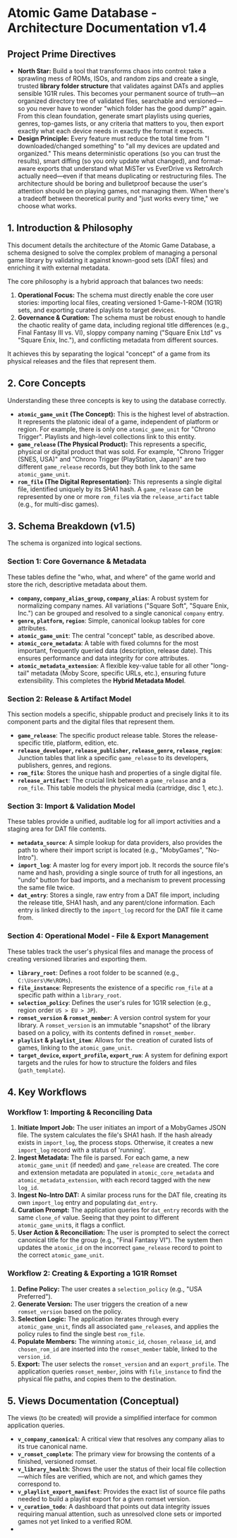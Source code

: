 # **Atomic Game Database \- Architecture Documentation v1.4**

## **Project Prime Directives**

* **North Star:** Build a tool that transforms chaos into control: take a sprawling mess of ROMs, ISOs, and random zips and create a single, trusted **library folder structure** that validates against DATs and applies sensible 1G1R rules. This becomes your permanent source of truth—an organized directory tree of validated files, searchable and versioned—so you never have to wonder "which folder has the good dump?" again. From this clean foundation, generate smart playlists using queries, genres, top-games lists, or any criteria that matters to you, then export exactly what each device needs in exactly the format it expects.  
* **Design Principle:** Every feature must reduce the total time from "I downloaded/changed something" to "all my devices are updated and organized." This means deterministic operations (so you can trust the results), smart diffing (so you only update what changed), and format-aware exports that understand what MiSTer vs EverDrive vs RetroArch actually need—even if that means duplicating or restructuring files. The architecture should be boring and bulletproof because the user's attention should be on playing games, not managing them. When there's a tradeoff between theoretical purity and "just works every time," we choose what works.

## **1\. Introduction & Philosophy**

This document details the architecture of the Atomic Game Database, a schema designed to solve the complex problem of managing a personal game library by validating it against known-good sets (DAT files) and enriching it with external metadata.

The core philosophy is a hybrid approach that balances two needs:

1. **Operational Focus:** The schema must directly enable the core user stories: importing local files, creating versioned 1-Game-1-ROM (1G1R) sets, and exporting curated playlists to target devices.  
2. **Governance & Curation:** The schema must be robust enough to handle the chaotic reality of game data, including regional title differences (e.g., Final Fantasy III vs. VI), sloppy company naming ("Square Enix Ltd" vs "Square Enix, Inc."), and conflicting metadata from different sources.

It achieves this by separating the logical "concept" of a game from its physical releases and the files that represent them.

## **2\. Core Concepts**

Understanding these three concepts is key to using the database correctly.

* **`atomic_game_unit` (The Concept):** This is the highest level of abstraction. It represents the platonic ideal of a game, independent of platform or region. For example, there is only one `atomic_game_unit` for "Chrono Trigger". Playlists and high-level collections link to this entity.  
* **`game_release` (The Physical Product):** This represents a specific, physical or digital product that was sold. For example, "Chrono Trigger (SNES, USA)" and "Chrono Trigger (PlayStation, Japan)" are two different `game_release` records, but they both link to the same `atomic_game_unit`.  
* **`rom_file` (The Digital Representation):** This represents a single digital file, identified uniquely by its SHA1 hash. A `game_release` can be represented by one or more `rom_file`s via the `release_artifact` table (e.g., for multi-disc games).

## **3\. Schema Breakdown (v1.5)**

The schema is organized into logical sections.

### **Section 1: Core Governance & Metadata**

These tables define the "who, what, and where" of the game world and store the rich, descriptive metadata about them.

* **`company`, `company_alias_group`, `company_alias`**: A robust system for normalizing company names. All variations ("Square Soft", "Square Enix, Inc.") can be grouped and resolved to a single canonical `company` entry.  
* **`genre`, `platform`, `region`**: Simple, canonical lookup tables for core attributes.  
* **`atomic_game_unit`**: The central "concept" table, as described above.  
* **`atomic_core_metadata`**: A table with fixed columns for the most important, frequently queried data (description, release date). This ensures performance and data integrity for core attributes.  
* **`atomic_metadata_extension`**: A flexible key-value table for all other "long-tail" metadata (Moby Score, specific URLs, etc.), ensuring future extensibility. This completes the **Hybrid Metadata Model**.

### **Section 2: Release & Artifact Model**

This section models a specific, shippable product and precisely links it to its component parts and the digital files that represent them.

* **`game_release`**: The specific product release table. Stores the release-specific title, platform, edition, etc.  
* **`release_developer`, `release_publisher`, `release_genre`, `release_region`**: Junction tables that link a specific `game_release` to its developers, publishers, genres, and regions.  
* **`rom_file`**: Stores the unique hash and properties of a single digital file.  
* **`release_artifact`**: The crucial link between a `game_release` and a `rom_file`. This table models the physical media (cartridge, disc 1, etc.).

### **Section 3: Import & Validation Model**

These tables provide a unified, auditable log for all import activities and a staging area for DAT file contents.

* **`metadata_source`**: A simple lookup for data providers, also provides the path to where their import script is located (e.g., "MobyGames", "No-Intro").  
* **`import_log`**: A master log for every import job. It records the source file's name and hash, providing a single source of truth for all ingestions, an "undo" button for bad imports, and a mechanism to prevent processing the same file twice.  
* **`dat_entry`**: Stores a single, raw entry from a DAT file import, including the release title, SHA1 hash, and any parent/clone information. Each entry is linked directly to the `import_log` record for the DAT file it came from.

### **Section 4: Operational Model \- File & Export Management**

These tables track the user's physical files and manage the process of creating versioned libraries and exporting them.

* **`library_root`**: Defines a root folder to be scanned (e.g., `C:\Users\Me\ROMs`).  
* **`file_instance`**: Represents the existence of a specific `rom_file` at a specific path within a `library_root`.  
* **`selection_policy`**: Defines the user's rules for 1G1R selection (e.g., region order `US > EU > JP`).  
* **`romset_version` & `romset_member`**: A version control system for your library. A `romset_version` is an immutable "snapshot" of the library based on a policy, with its contents defined in `romset_member`.  
* **`playlist` & `playlist_item`**: Allows for the creation of curated lists of games, linking to the `atomic_game_unit`.  
* **`target_device`, `export_profile`, `export_run`**: A system for defining export targets and the rules for how to structure the folders and files (`path_template`).

## **4\. Key Workflows**

### **Workflow 1: Importing & Reconciling Data**

1. **Initiate Import Job:** The user initiates an import of a MobyGames JSON file. The system calculates the file's SHA1 hash. If the hash already exists in `import_log`, the process stops. Otherwise, it creates a new `import_log` record with a status of 'running'.  
2. **Ingest Metadata:** The file is parsed. For each game, a new `atomic_game_unit` (if needed) and `game_release` are created. The core and extension metadata are populated in `atomic_core_metadata` and `atomic_metadata_extension`, with each record tagged with the new `log_id`.  
3. **Ingest No-Intro DAT:** A similar process runs for the DAT file, creating its own `import_log` entry and populating `dat_entry`.  
4. **Curation Prompt:** The application queries for `dat_entry` records with the same `clone_of` value. Seeing that they point to different `atomic_game_unit`s, it flags a conflict.  
5. **User Action & Reconciliation:** The user is prompted to select the correct canonical title for the group (e.g., "Final Fantasy VI"). The system then updates the `atomic_id` on the incorrect `game_release` record to point to the correct `atomic_game_unit`.

### **Workflow 2: Creating & Exporting a 1G1R Romset**

1. **Define Policy:** The user creates a `selection_policy` (e.g., "USA Preferred").  
2. **Generate Version:** The user triggers the creation of a new `romset_version` based on the policy.  
3. **Selection Logic:** The application iterates through every `atomic_game_unit`, finds all associated `game_release`s, and applies the policy rules to find the single best `rom_file`.  
4. **Populate Members:** The winning `atomic_id`, `chosen_release_id`, and `chosen_rom_id` are inserted into the `romset_member` table, linked to the `version_id`.  
5. **Export:** The user selects the `romset_version` and an `export_profile`. The application queries `romset_member`, joins with `file_instance` to find the physical file paths, and copies them to the destination.

## **5\. Views Documentation (Conceptual)**

The views (to be created) will provide a simplified interface for common application queries.

* **`v_company_canonical`**: A critical view that resolves any company alias to its true canonical name.  
* **`v_romset_complete`**: The primary view for browsing the contents of a finished, versioned romset.  
* **`v_library_health`**: Shows the user the status of their local file collection—which files are verified, which are not, and which games they correspond to.  
* **`v_playlist_export_manifest`**: Provides the exact list of source file paths needed to build a playlist export for a given romset version.  
* **`v_curation_todo`**: A dashboard that points out data integrity issues requiring manual attention, such as unresolved clone sets or imported games not yet linked to a verified ROM.  
* 